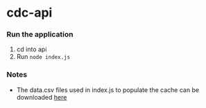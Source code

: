 # cdc-api

### Run the application

1. cd into api
2. Run `node index.js`


### Notes
- The data.csv files used in index.js to populate the cache can be downloaded [here](https://data.cdc.gov/api/views/6vp6-wxuq/rows.csv?accessType=DOWNLOAD)